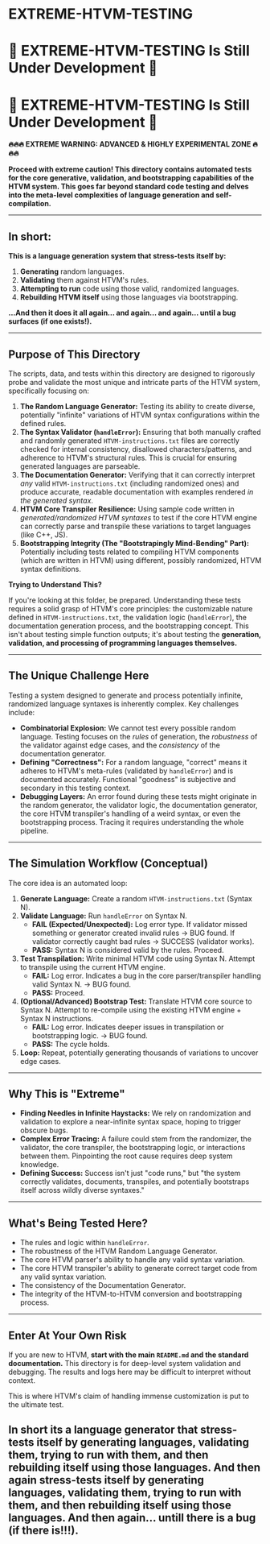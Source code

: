 # EXTREME-HTVM-TESTING

# 🚧 **EXTREME-HTVM-TESTING Is Still Under Development** 🚧

# 🚧 **EXTREME-HTVM-TESTING Is Still Under Development** 🚧

**🔥🔥🔥 EXTREME WARNING: ADVANCED & HIGHLY EXPERIMENTAL ZONE 🔥🔥🔥**

**Proceed with extreme caution! This directory contains automated tests for the core generative, validation, and bootstrapping capabilities of the HTVM system. This goes far beyond standard code testing and delves into the meta-level complexities of language generation and self-compilation.**

---

## In short:

**This is a language generation system that stress-tests itself by:**
1.  **Generating** random languages.
2.  **Validating** them against HTVM's rules.
3.  **Attempting to run** code using those valid, randomized languages.
4.  **Rebuilding HTVM itself** using those languages via bootstrapping.

**...And then it does it all again... and again... and again... until a bug surfaces (if one exists!).**

---

## Purpose of This Directory

The scripts, data, and tests within this directory are designed to rigorously probe and validate the most unique and intricate parts of the HTVM system, specifically focusing on:

1.  **The Random Language Generator:** Testing its ability to create diverse, potentially "infinite" variations of HTVM syntax configurations within the defined rules.
2.  **The Syntax Validator (`handleError`):** Ensuring that both manually crafted and randomly generated `HTVM-instructions.txt` files are correctly checked for internal consistency, disallowed characters/patterns, and adherence to HTVM's structural rules. This is crucial for ensuring generated languages are parseable.
3.  **The Documentation Generator:** Verifying that it can correctly interpret *any* valid `HTVM-instructions.txt` (including randomized ones) and produce accurate, readable documentation with examples rendered *in the generated syntax*.
4.  **HTVM Core Transpiler Resilience:** Using sample code written in *generated/randomized HTVM syntaxes* to test if the core HTVM engine can correctly parse and transpile these variations to target languages (like C++, JS).
5.  **Bootstrapping Integrity (The "Bootstrapingly Mind-Bending" Part):** Potentially including tests related to compiling HTVM components (which are written in HTVM) using different, possibly randomized, HTVM syntax definitions.

**Trying to Understand This?**

If you're looking at this folder, be prepared. Understanding these tests requires a solid grasp of HTVM's core principles: the customizable nature defined in `HTVM-instructions.txt`, the validation logic (`handleError`), the documentation generation process, and the bootstrapping concept. This isn't about testing simple function outputs; it's about testing the **generation, validation, and processing of programming languages themselves.**

---

## The Unique Challenge Here

Testing a system designed to generate and process potentially infinite, randomized language syntaxes is inherently complex. Key challenges include:

*   **Combinatorial Explosion:** We cannot test every possible random language. Testing focuses on the *rules* of generation, the *robustness* of the validator against edge cases, and the *consistency* of the documentation generator.
*   **Defining "Correctness":** For a random language, "correct" means it adheres to HTVM's meta-rules (validated by `handleError`) and is documented accurately. Functional "goodness" is subjective and secondary in this testing context.
*   **Debugging Layers:** An error found during these tests might originate in the random generator, the validator logic, the documentation generator, the core HTVM transpiler's handling of a weird syntax, or even the bootstrapping process. Tracing it requires understanding the whole pipeline.

---

## The Simulation Workflow (Conceptual)

The core idea is an automated loop:

1.  **Generate Language:** Create a random `HTVM-instructions.txt` (Syntax N).
2.  **Validate Language:** Run `handleError` on Syntax N.
    *   **FAIL (Expected/Unexpected):** Log error type. If validator missed something or generator created invalid rules -> BUG found. If validator correctly caught bad rules -> SUCCESS (validator works).
    *   **PASS:** Syntax N is considered valid by the rules. Proceed.
3.  **Test Transpilation:** Write minimal HTVM code using Syntax N. Attempt to transpile using the current HTVM engine.
    *   **FAIL:** Log error. Indicates a bug in the core parser/transpiler handling valid Syntax N. -> BUG found.
    *   **PASS:** Proceed.
4.  **(Optional/Advanced) Bootstrap Test:** Translate HTVM core source to Syntax N. Attempt to re-compile using the existing HTVM engine + Syntax N instructions.
    *   **FAIL:** Log error. Indicates deeper issues in transpilation or bootstrapping logic. -> BUG found.
    *   **PASS:** The cycle holds.
5.  **Loop:** Repeat, potentially generating thousands of variations to uncover edge cases.

---

## Why This is "Extreme"

*   **Finding Needles in Infinite Haystacks:** We rely on randomization and validation to explore a near-infinite syntax space, hoping to trigger obscure bugs.
*   **Complex Error Tracing:** A failure could stem from the randomizer, the validator, the core transpiler, the bootstrapping logic, or interactions between them. Pinpointing the root cause requires deep system knowledge.
*   **Defining Success:** Success isn't just "code runs," but "the system correctly validates, documents, transpiles, and potentially bootstraps itself across wildly diverse syntaxes."

---

## What's Being Tested Here?

*   The rules and logic within `handleError`.
*   The robustness of the HTVM Random Language Generator.
*   The core HTVM parser's ability to handle any valid syntax variation.
*   The core HTVM transpiler's ability to generate correct target code from any valid syntax variation.
*   The consistency of the Documentation Generator.
*   The integrity of the HTVM-to-HTVM conversion and bootstrapping process.

---

## Enter At Your Own Risk

If you are new to HTVM, **start with the main `README.md` and the standard documentation.** This directory is for deep-level system validation and debugging. The results and logs here may be difficult to interpret without context.

This is where HTVM's claim of handling immense customization is put to the ultimate test.

## In short its a language generator that stress-tests itself by generating languages, validating them, trying to run with them, and then rebuilding itself using those languages. And then again stress-tests itself by generating languages, validating them, trying to run with them, and then rebuilding itself using those languages. And then again... untill there is a bug (if there is!!!).